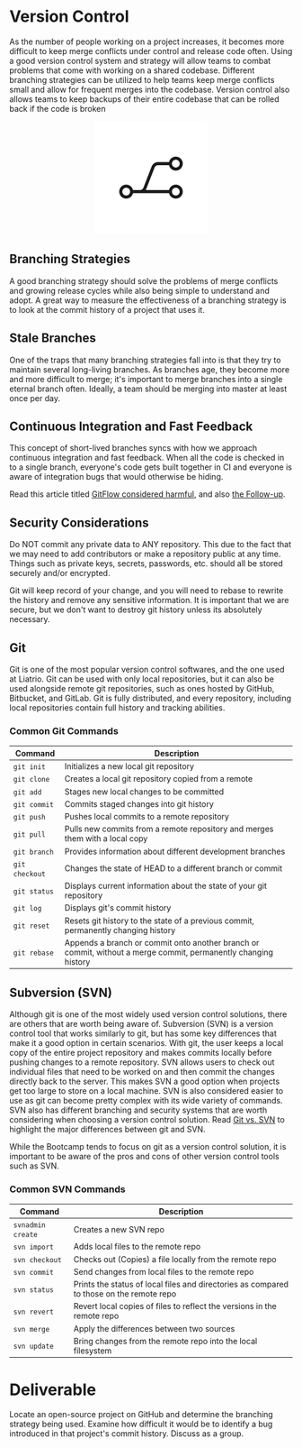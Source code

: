 # Version Control

As the number of people working on a project increases, it becomes more difficult to keep merge conflicts under control and release code often. Using a good version control system and strategy will allow teams to combat problems that come with working on a shared codebase. Different branching strategies can be utilized to help teams keep merge conflicts small and allow for frequent merges into the codebase. Version control also allows teams to keep backups of their entire codebase that can be rolled back if the code is broken


<center>

  ![](img3/git.svg ':size=125px')

</center>

## Branching Strategies

A good branching strategy should solve the problems of merge conflicts and growing release cycles while also being simple to understand and adopt. A great way to measure the effectiveness of a branching strategy is to look at the commit history of a project that uses it.

## Stale Branches

One of the traps that many branching strategies fall into is that they try to maintain several long-living branches. As branches age, they become more and more difficult to merge; it's important to merge branches into a single eternal branch often. Ideally, a team should be merging into master at least once per day.

## Continuous Integration and Fast Feedback

This concept of short-lived branches syncs with how we approach continuous integration and fast feedback. When all the code is checked in to a single branch, everyone's code gets built together in CI and everyone is aware of integration bugs that would otherwise be hiding.

Read this article titled [GitFlow considered harmful](http://endoflineblog.com/gitflow-considered-harmful), and also [the Follow-up](http://endoflineblog.com/follow-up-to-gitflow-considered-harmful).

## Security Considerations

Do NOT commit any private data to ANY repository. This due to the fact that we may need to add contributors or make a repository public at any time. Things such as private keys, secrets, passwords, etc. should all be stored securely and/or encrypted.

Git will keep record of your change, and you will need to rebase to rewrite the history and remove any sensitive information. It is important that we are secure, but we don't want to destroy git history unless its absolutely necessary.

## Git

Git is one of the most popular version control softwares, and the one used at
Liatrio. Git can be used with only local repositories, but it can also be
used alongside remote git repositories, such as ones hosted by GitHub,
Bitbucket, and GitLab. Git is fully distributed, and every repository,
including local repositories contain full history and tracking abilities.

### Common Git Commands

| Command      | Description                                                                                                    |
|--------------|----------------------------------------------------------------------------------------------------------------|
| `git init`   | Initializes a new local git repository                                                                         |
| `git clone`  | Creates a local git repository copied from a remote                                                            |
| `git add`    | Stages new local changes to be committed                                                                       |
| `git commit` | Commits staged changes into git history                                                                        |
| `git push`   | Pushes local commits to a remote repository                                                                    |
| `git pull`   | Pulls new commits from a remote repository and merges them with a local copy                                   |
| `git branch` | Provides information about different development branches                                                      |
| `git checkout` | Changes the state of HEAD to a different branch or commit                                                      |
| `git status` | Displays current information about the state of your git repository                                            |
| `git log`    | Displays git's commit history                                                                                  |
| `git reset`  | Resets git history to the state of a previous commit, permanently changing history                             |
| `git rebase` | Appends a branch or commit onto another branch or commit, without a merge commit, permanently changing history |

## Subversion (SVN) 
Although git is one of the most widely used version control solutions, there are others that are worth being aware of. Subversion (SVN) is a version control tool that works similarly to git, but has some key differences that make it a good option in certain scenarios. With git, the user keeps a local copy of the entire project repository and makes commits locally before pushing changes to a remote repository. SVN allows users to check out individual files that need to be worked on and then commit the changes directly back to the server. This makes SVN a good option when projects get too large to store on a local machine. SVN is also considered easier to use as git can become pretty complex with its wide variety of commands. SVN also has different branching and security systems that are worth considering when choosing a version control solution. Read [Git vs. SVN](https://www.perforce.com/blog/vcs/git-vs-svn-what-difference) to highlight the major differences between git and SVN.

While the Bootcamp tends to focus on git as a version control solution, it is important to be aware of the pros and cons of other version control tools such as SVN.

### Common SVN Commands
| Command           | Description                                                                              |
|-------------------|------------------------------------------------------------------------------------------|
| `svnadmin create` | Creates a new SVN repo                                                                   |
| `svn import`      | Adds local files to the remote repo                                                      |
| `svn checkout`    | Checks out (Copies) a file locally from the remote repo                                  |
| `svn commit`      | Send changes from local files to the remote repo                                         |
| `svn status`      | Prints the status of local files and directories as compared to those on the remote repo |
| `svn revert`      | Revert local copies of files to reflect the versions in the remote repo                  |
| `svn merge`       | Apply the differences between two sources                                                |
| `svn update`      | Bring changes from the remote repo into the local filesystem                             |



# Deliverable

Locate an open-source project on GitHub and determine the branching strategy being used. Examine how difficult it would be to identify a bug introduced in that project's commit history. Discuss as a group.
